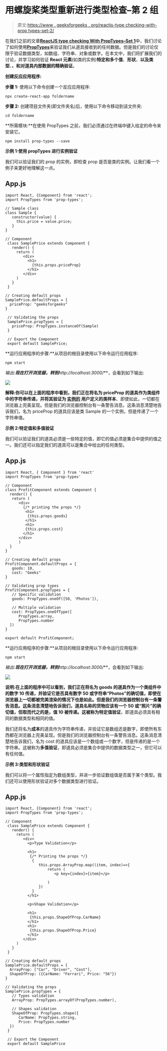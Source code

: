 # 用螺旋桨类型重新进行类型检查–第 2 组

> 原文:[https://www . geeksforgeeks . org/reactjs-type checking-with-prop types-set-2/](https://www.geeksforgeeks.org/reactjs-typechecking-with-proptypes-set-2/)

在我们之前的文章[**<u>ReactJS type checking With PropTypes–Set 1</u>**](https://www.geeksforgeeks.org/reactjs-typechecking-with-proptypes-set-1/)中，我们讨论了如何使用[**<u>PropTypes</u>**](https://www.geeksforgeeks.org/reactjs-proptypes/)来验证我们从道具接收到的任何数据。但是我们的讨论仅限于验证数据类型，如数组、字符串、对象或数字。在本文中，我们将扩展我们的讨论，并学习如何验证 **React 元素**(如类的实例)**特定和多个值**、**形状**、**以及类型**、**、**和**对道具内部数据的精确验证**。

**创建反应应用程序:**

**步骤 1:** 使用以下命令创建一个反应应用程序:

```
npx create-react-app foldername
```

**步骤 2:** 创建项目文件夹(即文件夹名)后，使用以下命令移动到该文件夹:

```
cd foldername
```

**所需模块:**在使用 PropTypes 之前，我们必须通过在终端中键入给定的命令来安装它。

```
npm install prop-types --save
```

**示例 1:使用 propTypes 进行实例验证**

我们可以验证我们的 prop 的实例，即检查 prop 是否是类的实例。让我们看一个例子来更好地理解这一点。

## App.js

```
import React, {Component} from 'react';
import PropTypes from 'prop-types';

// Sample class
class Sample {
   constructor(value) {
     this.price = value.price;
   }
}

// Component
 class SamplePrice extends Component { 
   render() {
     return (
        <div>
          <h1>
            {this.props.priceProp}
          </h1>
        </div>
     )
   }
 }

// Creating default props
SamplePrice.defaultProps = {
  priceProp: "geeksforgeeks"
}

 // Validating the props
 SamplePrice.propTypes = {
   priceProp: PropTypes.instanceOf(Sample)
 }

 // Export the Component
 export default SamplePrice;
```

**运行应用程序的步骤:**从项目的根目录使用以下命令运行应用程序:

```
npm start
```

**输出:**现在打开浏览器，转到***http://localhost:3000/***，会看到如下输出:

![](img/728a79dd09a4008a3bcb57835df112de.png)

**解释:**你可以在上面的程序中看到，我们正在将名为 **priceProp** 的道具作为类组件中的字符串传递，并将其验证为 [**<u>实例的</u>**](https://www.geeksforgeeks.org/instanceof-operator-in-javascript/) 用户定义的类**样本**、即使如此，一切都在浏览器上完美呈现。但是我们的浏览器控制台有一条警告消息。这条消息清楚地告诉我们，名为 priceProp 的道具应该是类 Sample 的一个实例，但是传递了一个字符串值。

**示例 2:特定值和多值验证**

我们可以验证我们的道具必须是一些特定的值，即它的值必须是集合中提供的值之一。我们还可以指定我们的道具可以是集合中给出的任何类型。

## App.js

```
import React, { Component } from 'react'
import PropTypes from 'prop-types'

// Component
class ProfitComponent extends Component {
  render() {
   return (
      <div>
        {/* printing the props */}
         <h1>
          {this.props.goods}
         </h1>
         <h1>
         {this.props.cost}
        </h1>
      </div>
      )
  }
}

// Creating default props
ProfitComponent.defaultProps = {
   goods: 10,
   cost: "Geeks"
}

// Validating prop types
ProfitComponent.propTypes = {
   // Specific validation
   goods: PropTypes.oneOf([50, 'Photos']),

   // Multiple validation
   cost: PropTypes.oneOfType([
      PropTypes.array,
      PropTypes.number
  ])
}

export default ProfitComponent;
```

**运行应用程序的步骤:**从项目的根目录使用以下命令运行应用程序:

```
npm start
```

**输出:**现在打开浏览器，转到***http://localhost:3000/***，会看到如下输出:

![](img/6d7415efacf758bfcc7dccad53094d7c.png)

**说明:**在上面的程序中可以看到，我们正在将名为 **goods** 的道具作为一个类组件中的数字 10 传递，并验证它是否具有数字 50 或字符串“Photos”的确切值，即使在浏览器上一切都被完美渲染的情况下也是如此。但是我们的浏览器控制台有一条警告消息。这条消息清楚地告诉我们，道具名称的货物应该有一个 50 或“照片”的确切值，但取而代之的是，值 10 被传递。这被称为**特定值验证**，即道具必须具有相同的数据类型和相同的值。

我们还将名为**成本**的道具作为字符串传递，并验证它是数组还是数字，即使所有东西都在浏览器上完美呈现。但是我们的浏览器控制台有一条警告消息。这条消息清楚地告诉我们，名为 cost 的道具应该是一个数组或一个数字，但是传递的是一个字符串。这被称为**多值验证**，即道具必须是集合中提供的数据类型之一，但它可以有任何值。

**示例 3:类型和形状验证**

我们可以将一个属性指定为数组类型，并进一步验证数组值是否属于某个类型。我们还可以使用形状验证对多个数据类型进行验证。

## App.js

```
import React, {Component} from 'react';
import PropTypes from 'prop-types';

// Component
 class SamplePrice extends Component {
   render() {
     return (
        <div>
          <p>Type Validation</p>

          <h1>
           {/* Printing the props */}
            {
               this.props.ArrayProp.map((item, index)=>{
                   return (
                      <p key={index}>{item}</p>

                   )
               })
            }
          </h1>

          <p>Shape Validation</p>

          <h1>
           {this.props.ShapeOfProp.CarName}
          </h1>
          <h1>
           {this.props.ShapeOfProp.Price}
          </h1>
        </div>
     )
   }
 }

// Creating default props
SamplePrice.defaultProps = {
  ArrayProp: ["Car", "Driver", "Cost"],
  ShapeOfProp: ({CarName: "Ferrari", Price: "56"})
}

// Validating the props
SamplePrice.propTypes = {
   // Types validation
   ArrayProp: PropTypes.arrayOf(PropTypes.number),

   // Shapes validation
   ShapeOfProp: PropTypes.shape({
      CarName: PropTypes.string,
      Price: PropTypes.number
  })
 }

 // Export the Component
 export default SamplePrice
```